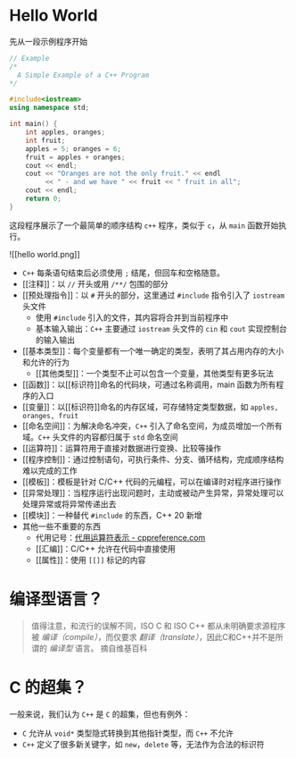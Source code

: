 # Hello World

先从一段示例程序开始

```c++
// Example
/*
  A Simple Example of a C++ Program
*/

#include<iostream>
using namespace std;

int main() {
    int apples, oranges;
    int fruit;
    apples = 5; oranges = 6;
    fruit = apples + oranges;
    cout << endl;
    cout << "Oranges are not the only fruit." << endl
         << " - and we have " << fruit << " fruit in all";
    cout << endl;
    return 0;
}
```

这段程序展示了一个最简单的顺序结构 `c++` 程序，类似于 `c`，从 `main` 函数开始执行。

![[hello world.png]]

- `C++` 每条语句结束后必须使用 `;` 结尾，但回车和空格随意。
- [[注释]]：以 `//` 开头或用 `/**/` 包围的部分
- [[预处理指令]]：以 `#` 开头的部分，这里通过 `#include` 指令引入了 `iostream` 头文件
	- 使用 `#include` 引入的文件，其内容将合并到当前程序中
	- 基本输入输出：`C++` 主要通过 `iostream` 头文件的 `cin` 和 `cout` 实现控制台的输入输出
- [[基本类型]]：每个变量都有一个唯一确定的类型，表明了其占用内存的大小和允许的行为
	- [[其他类型]]：一个类型不止可以包含一个变量，其他类型有更多玩法
- [[函数]]：以[[标识符]]命名的代码块，可通过名称调用，main 函数为所有程序的入口
- [[变量]]：以[[标识符]]命名的内存区域，可存储特定类型数据，如 `apples, oranges, fruit` 
- [[命名空间]]：为解决命名冲突，`C++` 引入了命名空间，为成员增加一个所有域。`C++` 头文件的内容都归属于 `std` 命名空间
- [[运算符]]：运算符用于直接对数据进行变换、比较等操作
- [[程序控制]]：通过控制语句，可执行条件、分支、循环结构，完成顺序结构难以完成的工作
- [[模板]]：模板是针对 C/C++ 代码的元编程，可以在编译时对程序进行操作
- [[异常处理]]：当程序运行出现问题时，主动或被动产生异常，异常处理可以处理异常或将异常传递出去
- [[模块]]：一种替代 `#include` 的东西，C++ 20 新增
- 其他一些不重要的东西
	- 代用记号：[代用运算符表示 - cppreference.com](https://zh.cppreference.com/w/cpp/language/operator_alternative)
	- [[汇编]]：C/C++ 允许在代码中直接使用
	- [[属性]]：使用 `[[]]` 标记的内容

# 编译型语言？

> 值得注意，和流行的误解不同，ISO C 和 ISO C++ 都从未明确要求源程序被 _编译（compile）_，而仅要求 _翻译（translate）_，因此C和C++并不是所谓的 _编译型_ 语言。 摘自维基百科

# C 的超集？

一般来说，我们认为 `C++` 是 `C` 的超集，但也有例外：
- `C` 允许从 `void*` 类型隐式转换到其他指针类型，而 `C++` 不允许
- `C++` 定义了很多新关键字，如 `new`，`delete` 等，无法作为合法的标识符


